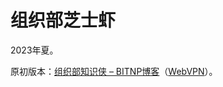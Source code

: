 # 组织部芝士虾

2023年夏。

原初版本：[组织部知识侠 – BITNP博客](https://blog.bitnp.net/shuoshuo/%e7%bb%84%e7%bb%87%e9%83%a8%e7%9f%a5%e8%af%86%e4%be%a0)（[WebVPN](https://webvpn.bit.edu.cn/https/77726476706e69737468656265737421f2fb4e9b693261447018c7a29d41/shuoshuo/%e7%bb%84%e7%bb%87%e9%83%a8%e7%9f%a5%e8%af%86%e4%be%a0)）。
